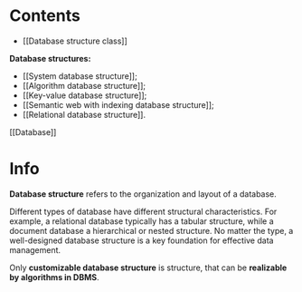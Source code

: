 # Contents
- [[Database structure class]]

**Database structures:**
- [[System database structure]];
- [[Algorithm database structure]];
- [[Key-value database structure]];
- [[Semantic web with indexing database structure]];
- [[Relational database structure]].

[[Database]]

# Info
**Database structure** refers to the organization and layout of a database.

Different types of database have different structural characteristics.
For example, a relational database typically has a tabular structure, while a document database a hierarchical or nested structure.
No matter the type, a well-designed database structure is a key foundation for effective data management.

Only **customizable database structure** is structure, that can be **realizable by algorithms in DBMS**.